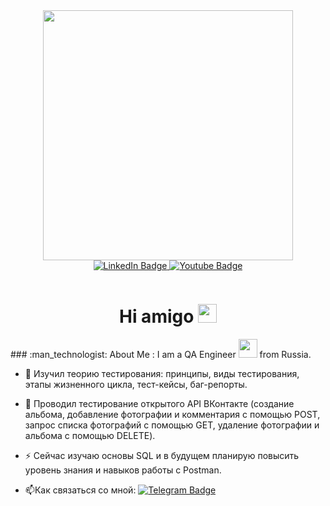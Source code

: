 <div id="header" align="center">
  <img src="https://media.giphy.com/media/smGCEo5zsAXtK4bqAT/giphy.gif" width="400"/>
</div>
<div id="badges" align="center">
  <a href="your-linkedin-URL">
    <img src="https://img.shields.io/badge/LinkedIn-blue?style=for-the-badge&logo=linkedin&logoColor=white" alt="LinkedIn Badge"/>
  </a>
  <a href="your-youtube-URL">
    <img src="https://img.shields.io/badge/YouTube-red?style=for-the-badge&logo=youtube&logoColor=white" alt="Youtube Badge"/>
  </a>
</div>
<p id="badges" align="center">
<img src="https://komarev.com/ghpvc/?username=timir4ik&style=flat-square&color=blue" alt=""/>
</p>
<h1 align="center">
  Hi amigo
  <img src="https://media.giphy.com/media/hvRJCLFzcasrR4ia7z/giphy.gif" width="30px"/>
</h1>
### :man_technologist: About Me :
I am a QA Engineer <img src="https://media.giphy.com/media/WUlplcMpOCEmTGBtBW/giphy.gif" width="30"> from Russia.

- :telescope: Изучил теорию тестирования: принципы, виды тестирования, этапы жизненного цикла, тест-кейсы, баг-репорты.

- :seedling: Проводил тестирование открытого API ВКонтакте (создание альбома, добавление фотографии и комментария с помощью POST, запрос списка фотографий с помощью GET, удаление фотографии и альбома с помощью DELETE).

- :zap: Сейчас изучаю основы SQL и в будущем планирую повысить уровень знания и навыков работы с Postman.

- :mailbox:Как связаться со мной: [![Telegram Badge](https://img.shields.io/badge/-@Hoomyak-blue?style=flat&logo=Telegram&logoColor=white)](https://t.me/hoomyak)
